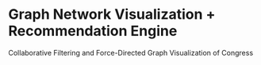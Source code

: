# Graph Network Visualization + Recommendation Engine
Collaborative Filtering and Force-Directed Graph Visualization of Congress

